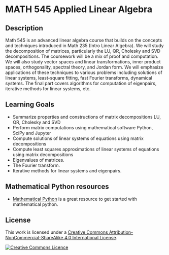 # MATH 545 Applied Linear Algebra

## Description

Math 545 is an advanced linear algebra course that builds on the concepts and
techniques introduced in Math 235 (Intro Linear Algebra). We will study the
decomposition of matrices, particularly the LU, QR, Cholesky and SVD
decompositions. The coursework will be a mix of proof and computation. We will
also study vector spaces and linear transformations, inner product spaces,
orthogonality, spectral theory, and Jordan form. We will emphasize applications
of these techniques to various problems including solutions of linear systems,
least-square fitting, fast Fourier transforms, dynamical systems. The final part
covers algorithms for computation of eigenpairs, iterative methods for linear
systems, etc.


## Learning Goals

* Summarize properties and constructions of matrix decompositions LU, QR, Cholesky and SVD
* Perform matrix computations using mathematical software Python, SciPy and Jupyter
* Compute solutions of linear systems of equations using matrix decompositions
* Compute least squares approximations of linear systems of equations using matrix decompositions
* Eigenvalues of matrices.
* The Fourier transform.
* Iterative methods for linear systems and eigenpairs.

## Mathematical Python resources

* [Mathematical Python](https://patrickwalls.github.io/mathematicalpython/) is a great resource to get started with mathematical python.

## License

This work is licensed under a <a rel="license" href="http://creativecommons.org/licenses/by-nc-sa/4.0/">Creative Commons Attribution-NonCommercial-ShareAlike 4.0 International License</a>.

<a rel="license" href="http://creativecommons.org/licenses/by-nc-sa/4.0/"><img alt="Creative Commons Licence" style="border-width:0" src="https://i.creativecommons.org/l/by-nc-sa/4.0/88x31.png" /></a>
